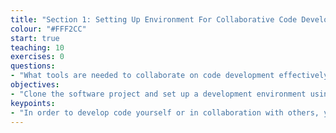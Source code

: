 ```yaml
---
title: "Section 1: Setting Up Environment For Collaborative Code Development"
colour: "#FFF2CC"
start: true
teaching: 10
exercises: 0
questions:
- "What tools are needed to collaborate on code development effectively?"
objectives:
- "Clone the software project and set up a development environment using command line shell, PyCharm, Git and GitHub"
keypoints:
- "In order to develop code yourself or in collaboration with others, you need to use a number of different software development tools simultaneously and decide which tool is right for you."
---
```

